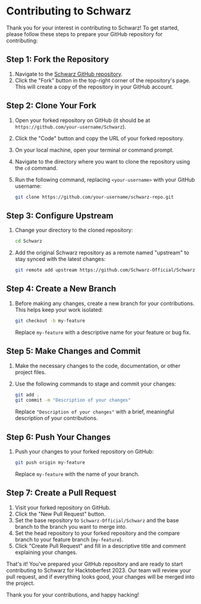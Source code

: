# Contributing to Schwarz

Thank you for your interest in contributing to Schwarz! To get started, please follow these steps to prepare your GitHub repository for contributing:

## Step 1: Fork the Repository

1. Navigate to the [Schwarz GitHub repository](https://github.com/Schwarz-Official/Schwarz).
2. Click the "Fork" button in the top-right corner of the repository's page. This will create a copy of the repository in your GitHub account.

## Step 2: Clone Your Fork

1. Open your forked repository on GitHub (it should be at `https://github.com/your-username/Schwarz`).
2. Click the "Code" button and copy the URL of your forked repository.
3. On your local machine, open your terminal or command prompt.
4. Navigate to the directory where you want to clone the repository using the `cd` command.
5. Run the following command, replacing `<your-username>` with your GitHub username:

   ```bash
   git clone https://github.com/your-username/schwarz-repo.git
   ```

## Step 3: Configure Upstream

1. Change your directory to the cloned repository:

   ```bash
   cd Schwarz
   ```

2. Add the original Schwarz repository as a remote named "upstream" to stay synced with the latest changes:

   ```bash
   git remote add upstream https://github.com/Schwarz-Official/Schwarz.git
   ```

## Step 4: Create a New Branch

1. Before making any changes, create a new branch for your contributions. This helps keep your work isolated:

   ```bash
   git checkout -b my-feature
   ```

   Replace `my-feature` with a descriptive name for your feature or bug fix.

## Step 5: Make Changes and Commit

1. Make the necessary changes to the code, documentation, or other project files.
2. Use the following commands to stage and commit your changes:

   ```bash
   git add .
   git commit -m "Description of your changes"
   ```

   Replace `"Description of your changes"` with a brief, meaningful description of your contributions.

## Step 6: Push Your Changes

1. Push your changes to your forked repository on GitHub:

   ```bash
   git push origin my-feature
   ```

   Replace `my-feature` with the name of your branch.

## Step 7: Create a Pull Request

1. Visit your forked repository on GitHub.
2. Click the "New Pull Request" button.
3. Set the base repository to `Schwarz-Official/Schwarz` and the base branch to the branch you want to merge into.
4. Set the head repository to your forked repository and the compare branch to your feature branch (`my-feature`).
5. Click "Create Pull Request" and fill in a descriptive title and comment explaining your changes.

That's it! You've prepared your GitHub repository and are ready to start contributing to Schwarz for Hacktoberfest 2023. Our team will review your pull request, and if everything looks good, your changes will be merged into the project.

Thank you for your contributions, and happy hacking!
